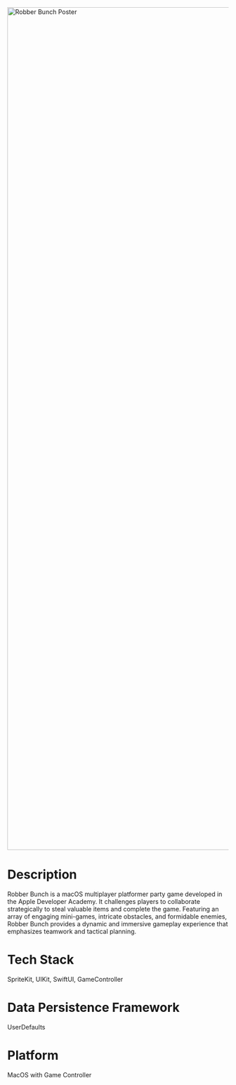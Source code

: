<img width="1920" alt="Robber Bunch Poster" src="https://github.com/user-attachments/assets/47266107-2aee-4808-84d4-7d53a324427e">

# Description
Robber Bunch is a macOS multiplayer platformer party game developed in the Apple Developer Academy. It challenges players to collaborate strategically to steal valuable items and complete the game. Featuring an array of engaging mini-games, intricate obstacles, and formidable enemies, Robber Bunch provides a dynamic and immersive gameplay experience that emphasizes teamwork and tactical planning.

# Tech Stack
SpriteKit, UIKit, SwiftUI, GameController

# Data Persistence Framework
UserDefaults

# Platform
MacOS with Game Controller
